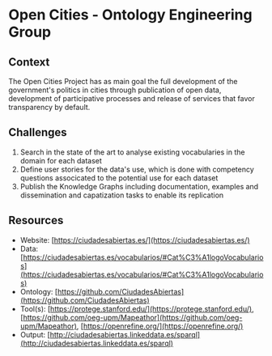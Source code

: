 # Open Cities - Ontology Engineering Group
## Context
The Open Cities Project has as main goal the full development of the government's politics in cities through publication of open data, development of participative processes and release of services that favor transparency by default.
## Challenges
1. Search in the state of the art to analyse existing vocabularies in the domain for each dataset
2. Define user stories for the data's use, which is done with competency questions associcated to the potential use for each dataset
3. Publish the Knowledge Graphs including documentation, examples and dissemination and capatization tasks to enable its replication

## Resources
- Website: [https://ciudadesabiertas.es/](https://ciudadesabiertas.es/)
- Data: [https://ciudadesabiertas.es/vocabularios/#Cat%C3%A1logoVocabularios](https://ciudadesabiertas.es/vocabularios/#Cat%C3%A1logoVocabularios)
- Ontology: [https://github.com/CiudadesAbiertas](https://github.com/CiudadesAbiertas)
- Tool(s): [https://protege.stanford.edu/](https://protege.stanford.edu/), [https://github.com/oeg-upm/Mapeathor](https://github.com/oeg-upm/Mapeathor), [https://openrefine.org/](https://openrefine.org/)
- Output: [http://ciudadesabiertas.linkeddata.es/sparql](http://ciudadesabiertas.linkeddata.es/sparql)
